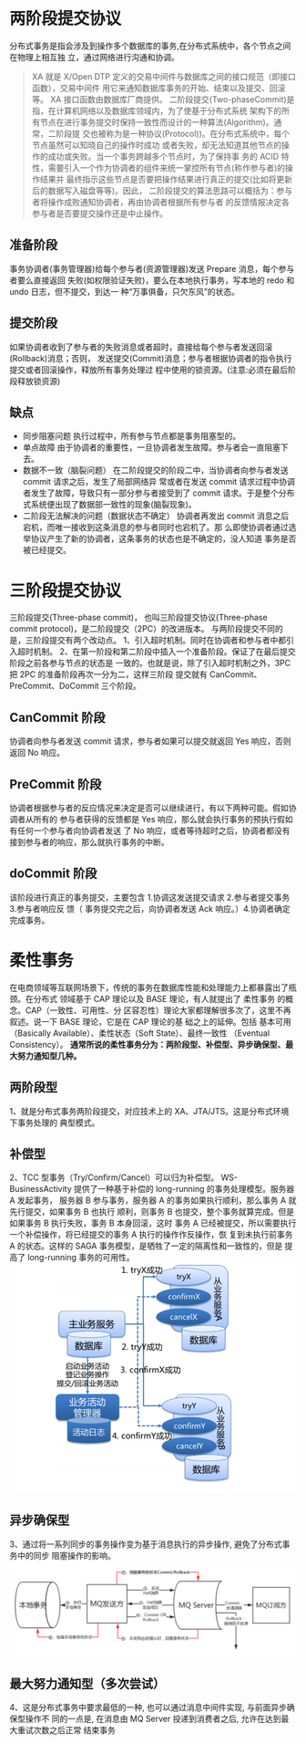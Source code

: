 # 两阶段提交协议
分布式事务是指会涉及到操作多个数据库的事务,在分布式系统中，各个节点之间在物理上相互独
立，通过网络进行沟通和协调。

> XA 就是 X/Open DTP 定义的交易中间件与数据库之间的接口规范（即接口函数），交易中间件
用它来通知数据库事务的开始、结束以及提交、回滚等。 XA 接口函数由数据库厂商提供。
二阶段提交(Two-phaseCommit)是指，在计算机网络以及数据库领域内，为了使基于分布式系统
架构下的所有节点在进行事务提交时保持一致性而设计的一种算法(Algorithm)。通常，二阶段提
交也被称为是一种协议(Protocol))。在分布式系统中，每个节点虽然可以知晓自己的操作时成功
或者失败，却无法知道其他节点的操作的成功或失败。当一个事务跨越多个节点时，为了保持事
务的 ACID 特性，需要引入一个作为协调者的组件来统一掌控所有节点(称作参与者)的操作结果并
最终指示这些节点是否要把操作结果进行真正的提交(比如将更新后的数据写入磁盘等等)。因此，
二阶段提交的算法思路可以概括为：参与者将操作成败通知协调者，再由协调者根据所有参与者
的反馈情报决定各参与者是否要提交操作还是中止操作。

## 准备阶段
事务协调者(事务管理器)给每个参与者(资源管理器)发送 Prepare 消息，每个参与者要么直接返回
失败(如权限验证失败)，要么在本地执行事务，写本地的 redo 和 undo 日志，但不提交，到达一
种“万事俱备，只欠东风”的状态。
## 提交阶段
如果协调者收到了参与者的失败消息或者超时，直接给每个参与者发送回滚(Rollback)消息；否则，
发送提交(Commit)消息；参与者根据协调者的指令执行提交或者回滚操作，释放所有事务处理过
程中使用的锁资源。(注意:必须在最后阶段释放锁资源)
## 缺点
- 同步阻塞问题  执行过程中，所有参与节点都是事务阻塞型的。
- 单点故障  由于协调者的重要性，一旦协调者发生故障。参与者会一直阻塞下去。
- 数据不一致（脑裂问题） 在二阶段提交的阶段二中，当协调者向参与者发送 commit 请求之后，发生了局部网络异
常或者在发送 commit 请求过程中协调者发生了故障，导致只有一部分参与者接受到了
commit 请求。于是整个分布式系统便出现了数据部一致性的现象(脑裂现象)。
- 二阶段无法解决的问题（数据状态不确定）  协调者再发出 commit 消息之后宕机，而唯一接收到这条消息的参与者同时也宕机了。那
么即使协调者通过选举协议产生了新的协调者，这条事务的状态也是不确定的，没人知道
事务是否被已经提交。

# 三阶段提交协议
三阶段提交(Three-phase commit)， 也叫三阶段提交协议(Three-phase commit protocol)，是二阶段提交（2PC）的改进版本。
与两阶段提交不同的是，三阶段提交有两个改动点。
1、引入超时机制。同时在协调者和参与者中都引入超时机制。
2、在第一阶段和第二阶段中插入一个准备阶段。保证了在最后提交阶段之前各参与节点的状态是
一致的。也就是说，除了引入超时机制之外，3PC 把 2PC 的准备阶段再次一分为二，这样三阶段
提交就有 CanCommit、PreCommit、DoCommit 三个阶段。
## CanCommit 阶段
协调者向参与者发送 commit 请求，参与者如果可以提交就返回 Yes 响应，否则返回 No 响应。
## PreCommit 阶段
协调者根据参与者的反应情况来决定是否可以继续进行，有以下两种可能。假如协调者从所有的
参与者获得的反馈都是 Yes 响应，那么就会执行事务的预执行假如有任何一个参与者向协调者发送
了 No 响应，或者等待超时之后，协调者都没有接到参与者的响应，那么就执行事务的中断。
## doCommit 阶段
该阶段进行真正的事务提交，主要包含 1.协调这发送提交请求 2.参与者提交事务 3.参与者响应反
馈（ 事务提交完之后，向协调者发送 Ack 响应。）4.协调者确定完成事务。
# 柔性事务
在电商领域等互联网场景下，传统的事务在数据库性能和处理能力上都暴露出了瓶颈。在分布式
领域基于 CAP 理论以及 BASE 理论，有人就提出了 柔性事务 的概念。CAP（一致性、可用性、分
区容忍性）理论大家都理解很多次了，这里不再叙述。说一下 BASE 理论，它是在 CAP 理论的基
础之上的延伸。包括 基本可用（Basically Available）、柔性状态（Soft State）、最终一致性
（Eventual Consistency）。
**通常所说的柔性事务分为：两阶段型、补偿型、异步确保型、最大努力通知型几种。**
## 两阶段型
1、就是分布式事务两阶段提交，对应技术上的 XA、JTA/JTS。这是分布式环境下事务处理的
典型模式。
## 补偿型
2、TCC 型事务（Try/Confirm/Cancel）可以归为补偿型。
WS-BusinessActivity 提供了一种基于补偿的 long-running 的事务处理模型。服务器 A 发起事务，
服务器 B 参与事务，服务器 A 的事务如果执行顺利，那么事务 A 就先行提交，如果事务 B 也执行
顺利，则事务 B 也提交，整个事务就算完成。但是如果事务 B 执行失败，事务 B 本身回滚，这时
事务 A 已经被提交，所以需要执行一个补偿操作，将已经提交的事务 A 执行的操作作反操作，恢
复到未执行前事务 A 的状态。这样的 SAGA 事务模型，是牺牲了一定的隔离性和一致性的，但是
提高了 long-running 事务的可用性。
![img](../images/2pc01.png)
## 异步确保型
3、通过将一系列同步的事务操作变为基于消息执行的异步操作, 避免了分布式事务中的同步
阻塞操作的影响。
![img](../images/2pc02.png)
## 最大努力通知型（多次尝试）
4、这是分布式事务中要求最低的一种, 也可以通过消息中间件实现, 与前面异步确保型操作不
同的一点是, 在消息由 MQ Server 投递到消费者之后, 允许在达到最大重试次数之后正常
结束事务